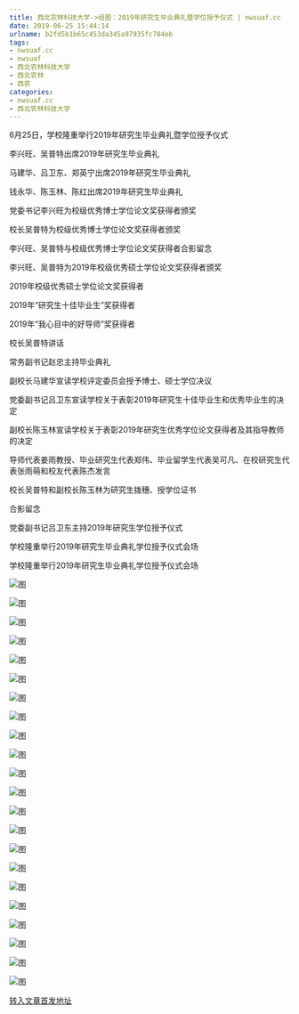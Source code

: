 ```yaml
---
title: 西北农林科技大学->组图：2019年研究生毕业典礼暨学位授予仪式 | nwsuaf.cc
date: 2019-06-25 15:44:14
urlname: b2fd5b1b65c453da345a97935fc784eb
tags: 
- nwsuaf.cc
- nwsuaf
- 西北农林科技大学
- 西北农林
- 西农
categories:
- nwsuaf.cc
- 西北农林科技大学
---
```



6月25日，学校隆重举行2019年研究生毕业典礼暨学位授予仪式

李兴旺、吴普特出席2019年研究生毕业典礼

马建华、吕卫东、郑英宁出席2019年研究生毕业典礼

钱永华、陈玉林、陈红出席2019年研究生毕业典礼

党委书记李兴旺为校级优秀博士学位论文奖获得者颁奖

校长吴普特为校级优秀博士学位论文奖获得者颁奖

李兴旺、吴普特与校级优秀博士学位论文奖获得者合影留念

李兴旺、吴普特为2019年校级优秀硕士学位论文奖获得者颁奖

2019年校级优秀硕士学位论文奖获得者

2019年“研究生十佳毕业生”奖获得者

2019年“我心目中的好导师”奖获得者

校长吴普特讲话

常务副书记赵忠主持毕业典礼

副校长马建华宣读学校评定委员会授予博士、硕士学位决议

党委副书记吕卫东宣读学校关于表彰2019年研究生十佳毕业生和优秀毕业生的决定

副校长陈玉林宣读学校关于表彰2019年研究生优秀学位论文获得者及其指导教师的决定

导师代表姜雨教授、毕业研究生代表郑伟、毕业留学生代表吴可凡、在校研究生代表张雨萌和校友代表陈杰发言

校长吴普特和副校长陈玉林为研究生拨穗、授学位证书

合影留念

党委副书记吕卫东主持2019年研究生学位授予仪式

学校隆重举行2019年研究生毕业典礼学位授予仪式会场

学校隆重举行2019年研究生毕业典礼学位授予仪式会场



![图](https://news.nwsuaf.edu.cn/images/content/2019-06/20190625150355481184.JPG)

![图](https://news.nwsuaf.edu.cn/images/content/2019-06/20190625150337261067.JPG)

![图](https://news.nwsuaf.edu.cn/images/content/2019-06/20190625150306089907.JPG)

![图](https://news.nwsuaf.edu.cn/images/content/2019-06/20190625150246653867.JPG)

![图](https://news.nwsuaf.edu.cn/images/content/2019-06/20190625150224193778.JPG)

![图](https://news.nwsuaf.edu.cn/images/content/2019-06/20190625150206389654.jpg)

![图](https://news.nwsuaf.edu.cn/images/content/2019-06/20190625150148439595.JPG)

![图](https://news.nwsuaf.edu.cn/images/content/2019-06/20190625150129967481.JPG)

![图](https://news.nwsuaf.edu.cn/images/content/2019-06/20190625150110345357.JPG)

![图](https://news.nwsuaf.edu.cn/images/content/2019-06/20190625150049265277.JPG)

![图](https://news.nwsuaf.edu.cn/images/content/2019-06/20190625150026024132.JPG)

![图](https://news.nwsuaf.edu.cn/images/content/2019-06/20190625150006459089.JPG)

![图](https://news.nwsuaf.edu.cn/images/content/2019-06/20190625145947498927.JPG)

![图](https://news.nwsuaf.edu.cn/images/content/2019-06/20190625145927652882.JPG)

![图](https://news.nwsuaf.edu.cn/images/content/2019-06/20190625145905459707.JPG)

![图](https://news.nwsuaf.edu.cn/images/content/2019-06/20190625145848572685.JPG)

![图](https://news.nwsuaf.edu.cn/images/content/2019-06/20190625145830440555.JPG)

![图](https://news.nwsuaf.edu.cn/images/content/2019-06/20190625145809752495.JPG)

![图](https://news.nwsuaf.edu.cn/images/content/2019-06/20190625145748321345.JPG)

![图](https://news.nwsuaf.edu.cn/images/content/2019-06/20190625145727905224.JPG)

![图](https://news.nwsuaf.edu.cn/images/content/2019-06/20190625145633388195.JPG)

![图](https://news.nwsuaf.edu.cn/images/content/2019-06/20190625145606571072.JPG)

[转入文章首发地址](https://news.nwsuaf.edu.cn/xnxw/90526.htm)